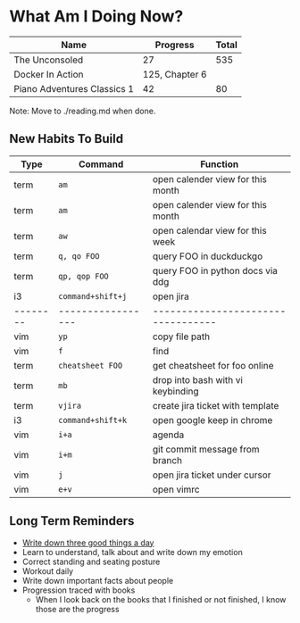 # What Am I Doing Now?

| Name                        | Progress       | Total |
| --------------------------- | -------------- | ----- |
| The Unconsoled              | 27             | 535   |
| Docker In Action            | 125, Chapter 6 |       |
| Piano Adventures Classics 1 | 42             | 80    |

Note: Move to ./reading.md when done.

## New Habits To Build

| Type     | Command           | Function                           |
| -------- | ----------------- | ---------------------------------- |
| term     | `am`              | open calender view for this month  |
| term     | `am`              | open calender view for this month  |
| term     | `aw`              | open calendar view for this week   |
| term     | `q, qo FOO`       | query FOO in duckduckgo            |
| term     | `qp, qop FOO`     | query FOO in python docs via ddg   |
| i3       | `command+shift+j` | open jira                          |
| -------- | ----------------- | ---------------------------------- |
| vim      | `yp`              | copy file path                     |
| vim      | `f`               | find                               |
| term     | `cheatsheet FOO`  | get cheatsheet for foo online      |
| term     | `mb`              | drop into bash with vi keybinding  |
| term     | `vjira`           | create jira ticket with template   |
| i3       | `command+shift+k` | open google keep in chrome         |
| vim      | `i+a`             | agenda                             |
| vim      | `i+m`             | git commit message from branch     |
| vim      | `j`               | open jira ticket under cursor      |
| vim      | `e+v`             | open vimrc                         |

## Long Term Reminders

- [Write down three good things a day](https://ggia.berkeley.edu/practice/three-good-things)
- Learn to understand, talk about and write down my emotion
- Correct standing and seating posture
- Workout daily
- Write down important facts about people
- Progression traced with books
  - When I look back on the books that I finished or not finished, I know those are the progress
